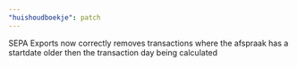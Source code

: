```yaml
---
"huishoudboekje": patch
---
```


SEPA Exports now correctly removes transactions where the afspraak has a startdate older then the transaction day being calculated
